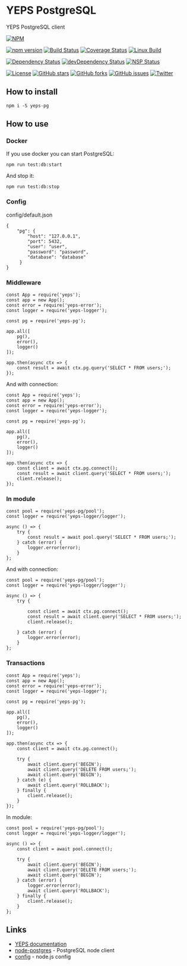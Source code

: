 # YEPS PostgreSQL


YEPS PostgreSQL client

[![NPM](https://nodei.co/npm/yeps-pg.png)](https://npmjs.org/package/yeps-pg)

[![npm version](https://badge.fury.io/js/yeps-pg.svg)](https://badge.fury.io/js/yeps-pg)
[![Build Status](https://travis-ci.org/evheniy/yeps-pg.svg?branch=master)](https://travis-ci.org/evheniy/yeps-pg)
[![Coverage Status](https://coveralls.io/repos/github/evheniy/yeps-pg/badge.svg?branch=master)](https://coveralls.io/github/evheniy/yeps-pg?branch=master)
[![Linux Build](https://img.shields.io/travis/evheniy/yeps-pg/master.svg?label=linux)](https://travis-ci.org/evheniy/)

[![Dependency Status](https://david-dm.org/evheniy/yeps-pg.svg)](https://david-dm.org/evheniy/yeps-pg)
[![devDependency Status](https://david-dm.org/evheniy/yeps-pg/dev-status.svg)](https://david-dm.org/evheniy/yeps-pg#info=devDependencies)
[![NSP Status](https://img.shields.io/badge/NSP%20status-no%20vulnerabilities-green.svg)](https://travis-ci.org/evheniy/yeps-pg)

[![License](https://img.shields.io/badge/license-MIT-blue.svg)](https://raw.githubusercontent.com/evheniy/yeps-pg/master/LICENSE)
[![GitHub stars](https://img.shields.io/github/stars/evheniy/yeps-pg.svg)](https://github.com/evheniy/yeps-pg/stargazers)
[![GitHub forks](https://img.shields.io/github/forks/evheniy/yeps-pg.svg)](https://github.com/evheniy/yeps-pg/network)
[![GitHub issues](https://img.shields.io/github/issues/evheniy/yeps-pg.svg)](https://github.com/evheniy/yeps-pg/issues)
[![Twitter](https://img.shields.io/twitter/url/https/github.com/evheniy/yeps-pg.svg?style=social)](https://twitter.com/intent/tweet?text=Wow:&url=%5Bobject%20Object%5D)


## How to install

    npm i -S yeps-pg
    
## How to use

### Docker

If you use docker you can start PostgreSQL:

    npm run test:db:start
    
And stop it:

    npm run test:db:stop

### Config

config/default.json

    {
        "pg": {
            "host": "127.0.0.1",
            "port": 5432,
            "user": "user",
            "password": "password",
            "database": "database"
         }
    }

### Middleware

    const App = require('yeps');
    const app = new App();
    const error = require('yeps-error');
    const logger = require('yeps-logger');
    
    const pg = require('yeps-pg');
    
    app.all([
        pg(),
        error(),
        logger()
    ]);
    
    app.then(async ctx => {
        const result = await ctx.pg.query('SELECT * FROM users;');
    });
    
And with connection:

    const App = require('yeps');
    const app = new App();
    const error = require('yeps-error');
    const logger = require('yeps-logger');
    
    const pg = require('yeps-pg');
    
    app.all([
        pg(),
        error(),
        logger()
    ]);
    
    app.then(async ctx => {
        const client = await ctx.pg.connect();
        const result = await client.query('SELECT * FROM users;');
        client.release();
    });
    
### In module

    const pool = require('yeps-pg/pool');
    const logger = require('yeps-logger/logger');
    
    async () => {
        try {
            const result = await pool.query('SELECT * FROM users;');
        } catch (error) {
            logger.error(error);
        }
    };
    
And with connection:

    const pool = require('yeps-pg/pool');
    const logger = require('yeps-logger/logger');
    
    async () => {
        try {
            
            const client = await ctx.pg.connect();
            const result = await client.query('SELECT * FROM users;');
            client.release();

        } catch (error) {
            logger.error(error);
        }
    };
    
### Transactions

    const App = require('yeps');
    const app = new App();
    const error = require('yeps-error');
    const logger = require('yeps-logger');
    
    const pg = require('yeps-pg');
    
    app.all([
        pg(),
        error(),
        logger()
    ]);
    
    app.then(async ctx => {
        const client = await ctx.pg.connect();
        
        try {
            await client.query('BEGIN');
            await client.query('DELETE FROM users;');
            await client.query('BEGIN');
        } catch (e) {
            await client.query('ROLLBACK');
        } finally {
            client.release();
        }
    });
    
In module:

    const pool = require('yeps-pg/pool');
    const logger = require('yeps-logger/logger');
    
    async () => {
        const client = await pool.connect();
    
        try {
            await client.query('BEGIN');
            await client.query('DELETE FROM users;');
            await client.query('BEGIN');
        } catch (error) {
            logger.error(error);
            await client.query('ROLLBACK');
        } finally {
            client.release();
        }
    };
    
## Links

* [YEPS documentation](http://yeps.info/)
* [node-postgres](https://node-postgres.com/) - PostgreSQL node client
* [config](https://github.com/lorenwest/node-config) - node.js config
